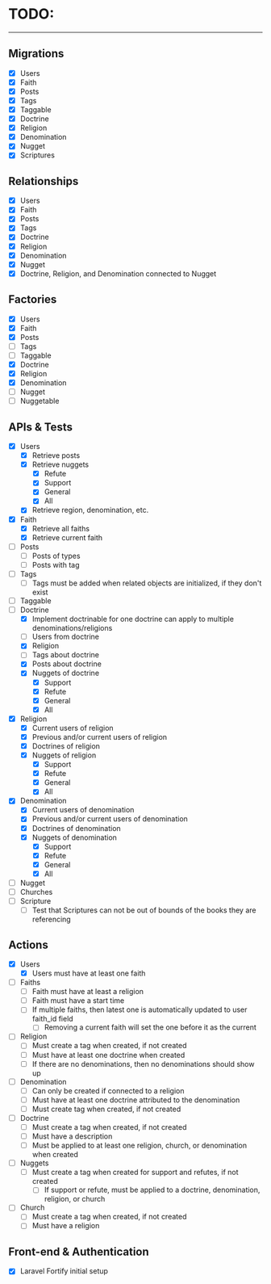 # TODO:
___

## Migrations
- [x] Users
- [x] Faith
- [x] Posts
- [x] Tags
- [x] Taggable
- [x] Doctrine
- [x] Religion
- [x] Denomination
- [x] Nugget
- [x] Scriptures

## Relationships
- [x] Users
- [x] Faith
- [x] Posts
- [x] Tags
- [x] Doctrine
- [x] Religion
- [x] Denomination
- [x] Nugget
- [x] Doctrine, Religion, and Denomination connected to Nugget

## Factories
- [x] Users
- [x] Faith
- [x] Posts
- [ ] Tags
- [ ] Taggable
- [x] Doctrine
- [x] Religion
- [x] Denomination
- [ ] Nugget
- [ ] Nuggetable

## APIs & Tests
- [x] Users
    - [x] Retrieve posts
    - [x] Retrieve nuggets
        - [x] Refute
        - [x] Support
        - [x] General
        - [x] All
    - [x] Retrieve region, denomination, etc.
- [x] Faith
    - [x] Retrieve all faiths
    - [x] Retrieve current faith
- [ ] Posts
    - [ ] Posts of types
    - [ ] Posts with tag
- [ ] Tags
    - [ ] Tags must be added when related objects are initialized, if they don't exist
- [ ] Taggable
- [ ] Doctrine
    - [x] Implement doctrinable for one doctrine can apply to multiple denominations/religions
    - [ ] Users from doctrine
    - [x] Religion
    - [ ] Tags about doctrine
    - [x] Posts about doctrine
    - [x] Nuggets of doctrine
      - [x] Support
      - [x] Refute
      - [x] General
      - [x] All
- [x] Religion
    - [x] Current users of religion
    - [x] Previous and/or current users of religion
    - [x] Doctrines of religion
    - [x] Nuggets of religion
      - [x] Support
      - [x] Refute
      - [x] General
      - [x] All
- [x] Denomination
    - [x] Current users of denomination
    - [x] Previous and/or current users of denomination
    - [x] Doctrines of denomination
    - [x] Nuggets of denomination
      - [x] Support
      - [x] Refute
      - [x] General
      - [x] All
- [ ] Nugget
- [ ] Churches
- [ ] Scripture
    - [ ] Test that Scriptures can not be out of bounds of the books they are referencing

## Actions
- [x] Users
    - [x] Users must have at least one faith
- [ ] Faiths
    - [ ] Faith must have at least a religion
    - [ ] Faith must have a start time
    - [ ] If multiple faiths, then latest one is automatically updated to user faith_id field
        - [ ] Removing a current faith will set the one before it as the current
- [ ] Religion
    - [ ] Must create a tag when created, if not created
    - [ ] Must have at least one doctrine when created
    - [ ] If there are no denominations, then no denominations should show up
- [ ] Denomination
    - [ ] Can only be created if connected to a religion
    - [ ] Must have at least one doctrine attributed to the denomination
    - [ ] Must create tag when created, if not created
- [ ] Doctrine
    - [ ] Must create a tag when created, if not created
    - [ ] Must have a description
    - [ ] Must be applied to at least one religion, church, or denomination when created
- [ ] Nuggets
    - [ ] Must create a tag when created for support and refutes, if not created
        - [ ] If support or refute, must be applied to a doctrine, denomination, religion, or church
- [ ] Church
    - [ ] Must create a tag when created, if not created
    - [ ] Must have a religion

## Front-end & Authentication
- [x] Laravel Fortify initial setup
